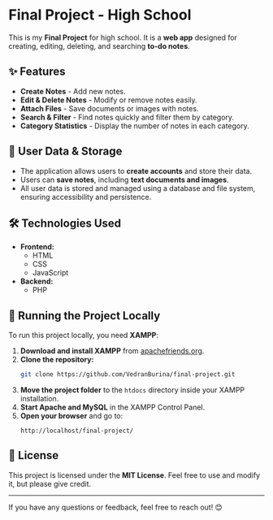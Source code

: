# Final Project - High School

This is my **Final Project** for high school. It is a **web app** designed for creating, editing, deleting, and searching **to-do notes**.

## ✨ Features

- **Create Notes** - Add new notes.
- **Edit & Delete Notes** - Modify or remove notes easily.
- **Attach Files** - Save documents or images with notes.
- **Search & Filter** - Find notes quickly and filter them by category.
- **Category Statistics** - Display the number of notes in each category.

## 🔐 User Data & Storage

- The application allows users to **create accounts** and store their data.
- Users can **save notes**, including **text documents and images**.
- All user data is stored and managed using a database and file system, ensuring accessibility and persistence.

## 🛠 Technologies Used

- **Frontend:**
  - HTML
  - CSS
  - JavaScript
- **Backend:**
  - PHP

## 🚀 Running the Project Locally

To run this project locally, you need **XAMPP**:

1. **Download and install XAMPP** from [apachefriends.org](https://www.apachefriends.org/).
2. **Clone the repository:**
   ```bash
   git clone https://github.com/VedranBurina/final-project.git
   ```
3. **Move the project folder** to the `htdocs` directory inside your XAMPP installation.
4. **Start Apache and MySQL** in the XAMPP Control Panel.
5. **Open your browser** and go to:
   ```
   http://localhost/final-project/
   ```

## 📜 License

This project is licensed under the **MIT License**. Feel free to use and modify it, but please give credit.

---

If you have any questions or feedback, feel free to reach out! 😊
